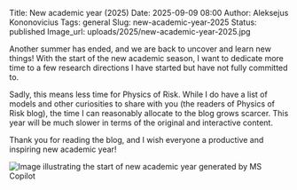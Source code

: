 Title: New academic year (2025)
Date: 2025-09-09 08:00
Author: Aleksejus Kononovicius
Tags: general
Slug: new-academic-year-2025
Status: published
Image_url: uploads/2025/new-academic-year-2025.jpg

Another summer has ended, and we are back to uncover and learn new things!
With the start of the new academic season, I want to dedicate more time to a
few research directions I have started but have not fully committed to. 

Sadly, this means less time for Physics of Risk. While I do have a list of
models and other curiosities to share with you (the readers of Physics of
Risk blog), the time I can reasonably allocate to the blog grows scarcer.
This year will be much slower in terms of the original and interactive
content.

Thank you for reading the blog, and I wish everyone a productive and
inspiring new academic year!

![Image illustrating the start of new academic year generated by MS
Copilot]({static}/uploads/2025/new-academic-year-2025.jpg)
